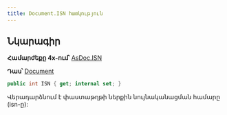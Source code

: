 ```yaml
---
title: Document.ISN հատկություն
---
```


## Նկարագիր

**Համարժեքը 4x-ում՝** [AsDoc.ISN](https://armsoft.github.io/as4x-docs/HTM/ProgrGuide/Functions/ASDOC/ISN.html)

**Դաս՝** [Document](../document.md)

```c#
public int ISN { get; internal set; }
```

Վերադարձնում է փաստաթղթի ներքին նույնականացման համարը (isn-ը):